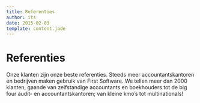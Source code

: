 ```yaml
---
title: Referenties
author: its
date: 2015-02-03
template: content.jade
---
```


# Referenties
Onze klanten zijn onze beste referenties. Steeds meer accountantskantoren en bedrijven maken gebruik van First Software.
We tellen meer dan 2000 klanten, gaande van zelfstandige accountants en boekhouders tot de big four audit- en accountantskantoren; van kleine kmo’s tot multinationals!